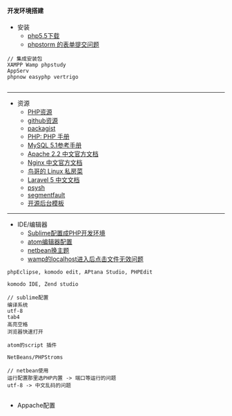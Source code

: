 #### **开发环境搭建**
* 安装
	* [php5.5下载](http://www.pc6.com/softview/SoftView_51016.html)
    * [phpstorm 的表单提交问题](http://blog.csdn.net/muzilinxi90/article/details/52458511)


```
// 集成安装包
XAMPP Wamp phpstudy
AppServ
phpnow easyphp vertrigo


```

* * * * *

* 资源
  + [PHP资源](https://www.zhihu.com/question/20034403)
  + [github资源](https://github.com/justjavac/free-programming-books-zh_CN#php)
  + [packagist](https://packagist.org/explore/popular)
  + [PHP: PHP 手册](http://php.net/manual/zh/)
  + [MySQL 5.1参考手册](http://www.kancloud.cn/k12_develop/mysql51/77410)
  + [Apache 2.2 中文官方文档](http://www.kancloud.cn/wizardforcel/apache-doc/105614)
  + [Nginx 中文官方文档](http://www.kancloud.cn/wizardforcel/nginx-doc/92403)
  + [鸟哥的 Linux 私房菜](http://www.kancloud.cn/thinkphp/linux_basic/43213)
  + [Laravel 5 中文文档](https://www.gitbook.com/book/lbp0200/laravel-5-doc/details)
  + [psysh](http://psysh.org/)
  + [segmentfault](https://segmentfault.com/t/php)
  + [开源后台模板](http://www.cnblogs.com/DiYuShe/archive/2012/08/21/2648563.html)
  
* * * * *

* IDE/编辑器
	* [Sublime配置成PHP开发环境](http://jingyan.baidu.com/article/09ea3ede04ebe9c0aede390d.html?qq-pf-to=pcqq.group)
	* [atom编辑器配置](http://haafiz.me/development/how-to-setup-atom-for-php-development)
    * [netbean换主题](http://netbeansthemes.com/darkcalm/)
    * [wamp的localhost进入后点击文件无效问题](https://zhidao.baidu.com/question/625842715884857684.html)


```
phpEclipse, komodo edit, APtana Studio, PHPEdit

komodo IDE, Zend studio

// sublime配置
编译系统 
utf-8 
tab4 
高亮空格 
浏览器快速打开

atom的script 插件

NetBeans/PHPStroms

// netbean使用
运行配置那里选PHP内置 -> 端口等运行的问题
utf-8 -> 中文乱码的问题


```

* Appache配置
